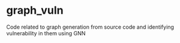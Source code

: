 # graph_vuln
Code related to graph generation from source code and identifying vulnerability in them using GNN
